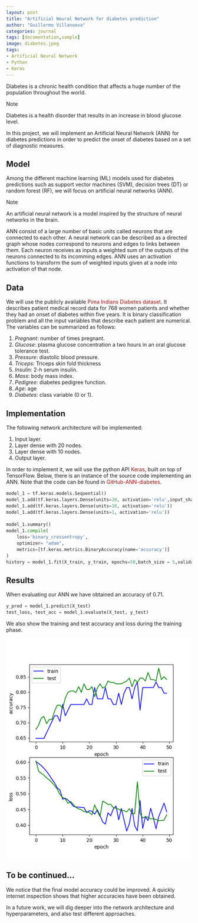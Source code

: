 ```yaml
---
layout: post
title: "Artificial Neural Network for diabetes prediction"
author: "Guillermo Villanueva"
categories: journal
tags: [documentation,sample]
image: diabetes.jpeg
tags:
- Artificial Neural Network
- Python
- Keras
---
```


Diabetes is a chronic health condition that affects a huge number of the population throughout the world.


<div class="highlight-note"><i class="fa fa-info-circle" aria-hidden="true"></i><span>Note</span></div>
<div class="highlights-note"> 
<p>Diabetes is a health disorder that results in an increase in blood glucose level.</p>
</div>

In this project, we will implement an Artificial Neural Network (ANN) for diabetes predictions in order to predict the onset of diabetes based on a set of diagnostic measures.

## Model
Among the different machine learning (ML) models used for diabetes predictions such as support vector machines (SVM), decision trees (DT) or random forest (RF), we will focus on artificial neural networks (ANN). 

<div class="highlight-note"><i class="fa fa-info-circle" aria-hidden="true"></i><span>Note</span></div>
<div class="highlights-note"> 
<p>An artificial neural network is a model inspired by the structure of neural networks in the brain.</p>
</div>

ANN consist of a large number of basic units called neurons that are connected to each other. A neural network can be described as a directed graph whose nodes correspond to neurons and edges to links between them. Each neuron receives as inputs a weighted sum of the outputs of the neurons connected to its incomming edges. ANN uses an activation functions to transform the sum of weighted inputs given at a node into activation of that node.


## Data

We will use the publicly available <a href="https://www.kaggle.com/datasets/uciml/pima-indians-diabetes-database" style="color: rgb(165, 15, 15);text-decoration:none; :hover { color: black;};">Pima Indians Diabetes dataset</a>. It describes patient medical record data for 768 women patients and whether they had an onset of diabetes within five years. It is binary classification problem and all the input variables that describe each patient are numerical. The variables can be summarized as follows:

1. _Pregnant_: number of times pregnant.
2. _Glucose_: plasma glucose concentration a two hours in an oral glucose tolerance test.
3. _Pressure_: diastolic blood pressure.
4. _Triceps_: Triceps skin fold thickness
5. _Insulin_: 2-h serum insulin.
6. _Mass_: body mass index.
7. _Pedigree_: diabetes pedigree function.
8. _Age_: age
9. _Diabetes_: class variable (0 or 1).

## Implementation
The following network architecture will be implemented:

1. Input layer.
2. Layer dense with 20 nodes.
3. Layer dense with 10 nodes.
4. Output layer.

In order to implement it, we will use the python API <a href="https://keras.io/" style="color: rgb(165, 15, 15);text-decoration:none; :hover { color: black;};">Keras</a>, built on top of TensorFlow. Below, there is an instance of the source code implementing an ANN. Note that the code can be found in <a href="https://github.com/guillermovillanuevabenito/ANN_diabetes" style="color: rgb(165, 15, 15);text-decoration:none; :hover { color: black;};">GitHub-ANN-diabetes</a>.

```python
model_1 = tf.keras.models.Sequential()
model_1.add(tf.keras.layers.Dense(units=20, activation='relu',input_shape = [8]))
model_1.add(tf.keras.layers.Dense(units=10, activation='relu'))
model_1.add(tf.keras.layers.Dense(units=1, activation='relu'))

model_1.summary()
model_1.compile(
    loss='binary_crossentropy',
    optimizer= "adam",
    metrics=[tf.keras.metrics.BinaryAccuracy(name='accuracy')]
)
history = model_1.fit(X_train, y_train, epochs=50,batch_size = 5,validation_split = 0.2)
```

## Results

When evaluating our ANN we have obtained an accuracy of 0.71.

```python
y_pred = model_1.predict(X_test)
test_loss, test_acc = model_1.evaluate(X_test, y_test)
```
We also show the training and test accuracy and loss during the training phase.

![Training errors](/assets/img/Figure_1.png)

## To be continued...

We notice that the final model accuracy could be improved. A quickly internet inspection shows that higher accuracies have been obtained. 

In a future work, we will dig deeper into the network architecture and hyperparameters, and also test different approaches.
